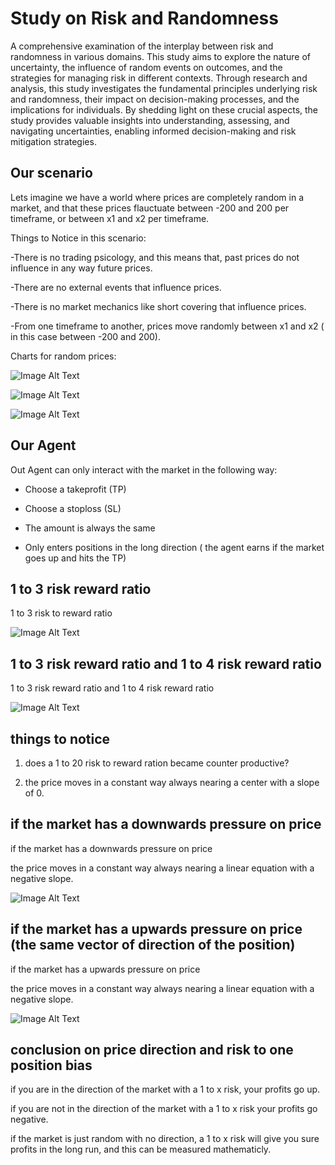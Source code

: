 # Study on Risk and Randomness

A comprehensive examination of the interplay between risk and randomness in various domains. This study aims to explore the nature of uncertainty, the influence of random events on outcomes, and the strategies for managing risk in different contexts. Through research and analysis, this study investigates the fundamental principles underlying risk and randomness, their impact on decision-making processes, and the implications for individuals. By shedding light on these crucial aspects, the study provides valuable insights into understanding, assessing, and navigating uncertainties, enabling informed decision-making and risk mitigation strategies.

## Our scenario

Lets imagine we have a world where prices are completely random in a market, and that these prices flauctuate between -200 and 200 per timeframe, or between x1 and x2 per timeframe. 

Things to Notice in this scenario:

-There is no trading psicology, and this means that, past prices do not influence in any way future prices.

-There are no external events that influence prices.

-There is no market mechanics like short covering that influence prices.

-From one timeframe to another, prices move randomly between x1 and x2 ( in this case between -200 and 200).

Charts for random prices:

![Image Alt Text](images/7.png)

![Image Alt Text](images/8.png)

![Image Alt Text](images/9.png)


## Our Agent

Out Agent can only interact with the market in the following way:

- Choose a takeprofit (TP)

- Choose a stoploss (SL)

- The amount is always the same

- Only enters positions in the long direction ( the agent earns if the market goes up and hits the TP)

## 1 to 3 risk reward ratio

1 to 3 risk to reward ratio

![Image Alt Text](images/2.png)

## 1 to 3 risk reward ratio and 1 to 4 risk reward ratio 

1 to 3 risk reward ratio and 1 to 4 risk reward ratio 

![Image Alt Text](images/3.png)

## things to notice

1. does a 1 to 20 risk to reward ration became counter productive?

2. the price moves in a constant way always nearing a center with a slope of 0.

## if the market has a downwards pressure on price

if the market has a downwards pressure on price

the price moves in a constant way always nearing a linear equation with a negative slope.

![Image Alt Text](images/4.png)

## if the market has a upwards pressure on price (the same vector of direction of the position)

if the market has a upwards pressure on price

the price moves in a constant way always nearing a linear equation with a negative slope.

![Image Alt Text](images/5.png)

## conclusion on price direction and risk to one position bias

if you are in the direction of the market with a 1 to x risk, your profits go up.

if you are not in the direction of the market with a 1 to x risk your profits go negative.

if the market is just random with no direction, a 1 to x risk will give you sure profits in the long run,
and this can be measured mathematicly.